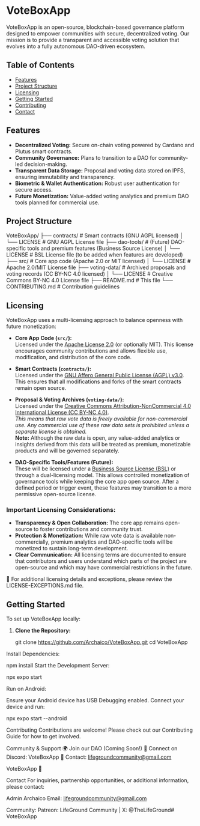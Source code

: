 # VoteBoxApp

VoteBoxApp is an open-source, blockchain-based governance platform designed to empower communities with secure, decentralized voting. Our mission is to provide a transparent and accessible voting solution that evolves into a fully autonomous DAO-driven ecosystem.

## Table of Contents
- [Features](#features)
- [Project Structure](#project-structure)
- [Licensing](#licensing)
- [Getting Started](#getting-started)
- [Contributing](#contributing)
- [Contact](#contact)

## Features
- **Decentralized Voting:** Secure on-chain voting powered by Cardano and Plutus smart contracts.
- **Community Governance:** Plans to transition to a DAO for community-led decision-making.
- **Transparent Data Storage:** Proposal and voting data stored on IPFS, ensuring immutability and transparency.
- **Biometric & Wallet Authentication:** Robust user authentication for secure access.
- **Future Monetization:** Value-added voting analytics and premium DAO tools planned for commercial use.

## Project Structure
VoteBoxApp/ ├── contracts/ # Smart contracts (GNU AGPL licensed) │ └── LICENSE # GNU AGPL License file ├── dao-tools/ # (Future) DAO-specific tools and premium features (Business Source License) │ └── LICENSE # BSL License file (to be added when features are developed) ├── src/ # Core app code (Apache 2.0 or MIT licensed) │ └── LICENSE # Apache 2.0/MIT License file ├── voting-data/ # Archived proposals and voting records (CC BY-NC 4.0 licensed) │ └── LICENSE # Creative Commons BY-NC 4.0 License file ├── README.md # This file └── CONTRIBUTING.md # Contribution guidelines


## Licensing
VoteBoxApp uses a multi-licensing approach to balance openness with future monetization:

- **Core App Code (`src/`):**  
  Licensed under the [Apache License 2.0](http://www.apache.org/licenses/LICENSE-2.0) (or optionally MIT). This license encourages community contributions and allows flexible use, modification, and distribution of the core code.

- **Smart Contracts (`contracts/`):**  
  Licensed under the [GNU Affero General Public License (AGPL) v3.0](https://www.gnu.org/licenses/agpl-3.0.html). This ensures that all modifications and forks of the smart contracts remain open source.

- **Proposal & Voting Archives (`voting-data/`):**  
  Licensed under the [Creative Commons Attribution-NonCommercial 4.0 International License (CC BY-NC 4.0)](https://creativecommons.org/licenses/by-nc/4.0/).  
  *This means that raw vote data is freely available for non-commercial use. Any commercial use of these raw data sets is prohibited unless a separate license is obtained.*  
  **Note:** Although the raw data is open, any value-added analytics or insights derived from this data will be treated as premium, monetizable products and will be governed separately.

- **DAO-Specific Tools/Features (Future):**  
  These will be licensed under a [Business Source License (BSL)](https://mariadb.com/bsl11/) or through a dual-licensing model. This allows controlled monetization of governance tools while keeping the core app open source. After a defined period or trigger event, these features may transition to a more permissive open-source license.

### Important Licensing Considerations:

- **Transparency & Open Collaboration:** The core app remains open-source to foster contributions and community trust.
- **Protection & Monetization:** While raw vote data is available non-commercially, premium analytics and DAO-specific tools will be monetized to sustain long-term development.
- **Clear Communication:** All licensing terms are documented to ensure that contributors and users understand which parts of the project are open-source and which may have commercial restrictions in the future.

📜 For additional licensing details and exceptions, please review the LICENSE-EXCEPTIONS.md file.


## Getting Started
To set up VoteBoxApp locally:

1. **Clone the Repository:**
  
   git clone https://github.com/Archaico/VoteBoxApp.git
   cd VoteBoxApp


Install Dependencies:

npm install
Start the Development Server:

npx expo start


Run on Android:

Ensure your Android device has USB Debugging enabled.
Connect your device and run:

npx expo start --android



Contributing
Contributions are welcome! 
Please check out our Contributing Guide for how to get involved.

Community & Support
🌍 Join our DAO (Coming Soon!)
📢 Connect on Discord: VoteBoxApp
📧 Contact: lifegroundcommunity@gmail.com

VoteBoxApp 🚀









Contact
For inquiries, partnership opportunities, or additional information, please contact:

Admin Archaico
Email: lifegroundcommunity@gmail.com

Community: Patreon: LifeGround Community | X: @TheLifeGround#   V o t e B o x A p p  
 